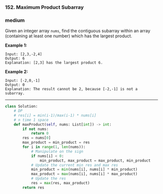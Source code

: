 ### 152. Maximum Product Subarray

### medium

Given an integer array `nums`, find the contiguous subarray within an array (containing at least one number) which has the largest product.

**Example 1:**

```
Input: [2,3,-2,4]
Output: 6
Explanation: [2,3] has the largest product 6.
```

**Example 2:**

```
Input: [-2,0,-1]
Output: 0
Explanation: The result cannot be 2, because [-2,-1] is not a subarray.
```

------

```python
class Solution:
    # DP
    # res[i] = min(i-1)/max(i-1) * nums[i]
    # n time 1 space
    def maxProduct(self, nums: List[int]) -> int:
        if not nums:
            return 0
        res = nums[0]
        max_product = min_product = res
        for i in range(1, len(nums)):
            # Manipulate on the sign
            if nums[i] < 0:
                min_product, max_product = max_product, min_product
            # Update the current min res and max res
            min_product = min(nums[i], nums[i] * min_product)
            max_product = max(nums[i], nums[i] * max_product)
            # Update the res
            res = max(res, max_product)
        return res
        
```

